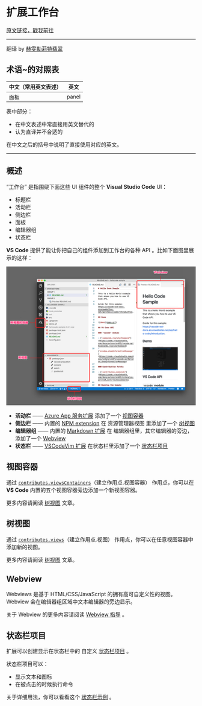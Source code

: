 # 扩展工作台

[原文链接，戳我前往](https://code.visualstudio.com/api/extension-capabilities/extending-workbench)

------

翻译 by [赫雯勒莉特翡翠](https://github.com/HeveraletLaidCenx)

## 术语~的对照表

|中文（常用英文表述）|英文|
|----|----|
|面板|panel|

表中部分：

* 在中文表述中常直接用英文替代的
* 认为直译并不合适的

在中文之后的括号中说明了直接使用对应的英文。

------

## 概述

“工作台” 是指围绕下面这些 UI 组件的整个 **Visual Studio Code** UI：

* 标题栏
* 活动栏
* 侧边栏
* 面板
* 编辑器组
* 状态栏

**VS Code** 提供了能让你把自己的组件添加到工作台的各种 API 。比如下面图里展示的这样：

![扩展工作台](img/扩展工作台.jpg)

* **活动栏** —— [Azure App 服务扩展](https://marketplace.visualstudio.com/items?itemName=ms-azuretools.vscode-azureappservice) 添加了一个 [视图容器](https://code.visualstudio.com/api/extension-capabilities/extending-workbench#view-container)
* **侧边栏** —— 内置的 [NPM extension](https://github.com/microsoft/vscode/tree/main/extensions/npm) 在 资源管理器视图 里添加了一个 [树视图](https://code.visualstudio.com/api/extension-capabilities/extending-workbench#tree-view)
* **编辑器组** —— 内置的 [Markdown 扩展](https://github.com/microsoft/vscode/tree/main/extensions/markdown-language-features) 在 编辑器组里，其它编辑器的旁边，添加了一个 [Webview](https://code.visualstudio.com/api/extension-capabilities/extending-workbench#webview)
* **状态栏** —— [VSCodeVim 扩展](https://marketplace.visualstudio.com/items?itemName=vscodevim.vim) 在状态栏里添加了一个 [状态栏项目](https://code.visualstudio.com/api/extension-capabilities/extending-workbench#status-bar-item)

## 视图容器

通过 [`contributes.viewsContainers`](https://code.visualstudio.com/api/references/contribution-points#contributes.viewsContainers)（建立作用点.视图容器） 作用点，你可以在 **VS Code** 内置的五个视图容器旁边添加一个新视图容器。

更多内容请阅读 [树视图](https://code.visualstudio.com/api/extension-guides/tree-view) 文章。

## 树视图

通过 [`contributes.views`](https://code.visualstudio.com/api/references/contribution-points#contributes.views)（建立作用点.视图） 作用点，你可以在任意视图容器中添加新的视图。

更多内容请阅读 [树视图](https://code.visualstudio.com/api/extension-guides/tree-view) 文章。

## Webview

Webviews 是基于 HTML/CSS/JavaScript 的拥有高可自定义性的视图。 Webview 会在编辑器组区域中文本编辑器的旁边显示。

关于 Webview 的更多内容请阅读  [Webview 指导](https://code.visualstudio.com/api/extension-guides/webview) 。

## 状态栏项目

扩展可以创建显示在状态栏中的 自定义 [状态栏项目](https://code.visualstudio.com/api/references/vscode-api#StatusBarItem) 。

状态栏项目可以：

* 显示文本和图标
* 在被点击的时候执行命令

关于详细用法，你可以看看这个 [状态栏示例](https://github.com/microsoft/vscode-extension-samples/tree/main/statusbar-sample) 。
